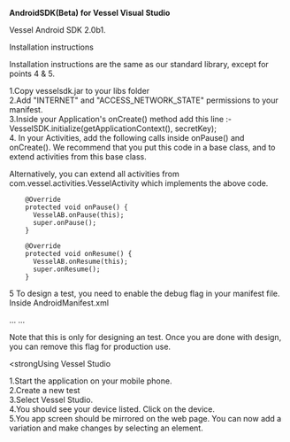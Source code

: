 <strong>AndroidSDK(Beta) for Vessel Visual Studio</strong>

Vessel Android SDK 2.0b1.

Installation instructions

Installation instructions are the same as our standard library, except for points 4 & 5.

1.Copy vesselsdk.jar to your libs folder <br>
2.Add "INTERNET" and "ACCESS_NETWORK_STATE" permissions to your manifest.<br>
3.Inside your Application's onCreate() method add this line :- VesselSDK.initialize(getApplicationContext(), secretKey);<br>
4. In your Activities, add the following calls inside onPause() and onCreate(). We recommend that you put this code in a base class, and to extend activities from this base class. <br>

Alternatively, you can extend all activities from com.vessel.activities.VesselActivity which implements the above code.
        
        
        @Override
        protected void onPause() {
          VesselAB.onPause(this);
          super.onPause();
        }

        @Override
        protected void onResume() {
          VesselAB.onResume(this);
          super.onResume();
        }
5 To design a test, you need to enable the debug flag in your manifest file. Inside AndroidManifest.xml

<application
        android:icon="@drawable/ic_launcher"
        android:label="@string/app_name"
        android:theme="@style/AppTheme"
        android:name="name.app"
        android:debuggable="true">
...
...
</application>

Note that this is only for designing an test. Once you are done with design, you can remove this flag for production use.

<strongUsing Vessel Studio</strong>

1.Start the application on your mobile phone.<br>
2.Create a new test<br>
3.Select Vessel Studio.<br>
4.You should see your device listed. Click on the device.<br>
5.You app screen should be mirrored on the web page. You can now add a variation and make changes by selecting an element.
